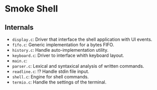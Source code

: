
# Smoke Shell

## Internals

 - `display.c`: Driver that interface the shell application with UI events.
 - `fifo.c`: Generic implementation for a bytes FIFO.
 - `history.c`: Handle auto-implementation utility.
 - `keyboard.c`: Driver to interface whith keyboard layout.
 - `main.c`:
 - `parser.c`: Lexical and syntaxical analysis of written commands.
 - `readline.c`: !? Handle stdin file input.
 - `shell.c`: Engine for shell commands.
 - `termio.c`: Handle the settings of the terminal.


